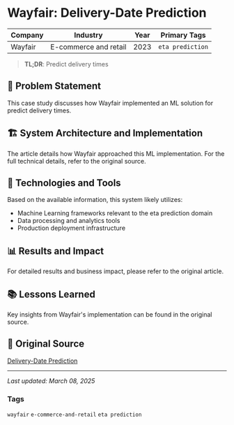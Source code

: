 # Wayfair: Delivery-Date Prediction

| Company | Industry | Year | Primary Tags | 
|---------|----------|------|--------------|
| Wayfair | E-commerce and retail | 2023 | `eta prediction` |

> **TL;DR**: Predict delivery times

## 📝 Problem Statement

This case study discusses how Wayfair implemented an ML solution for predict delivery times.

## 🏗️ System Architecture and Implementation

The article details how Wayfair approached this ML implementation. For the full technical details, refer to the original source.

## 🔧 Technologies and Tools

Based on the available information, this system likely utilizes:

- Machine Learning frameworks relevant to the eta prediction domain
- Data processing and analytics tools
- Production deployment infrastructure

## 📊 Results and Impact

For detailed results and business impact, please refer to the original article.

## 📚 Lessons Learned

Key insights from Wayfair's implementation can be found in the original source.

## 🔗 Original Source

[Delivery-Date Prediction](https://www.aboutwayfair.com/careers/tech-blog/delivery-date-prediction)

---

*Last updated: March 08, 2025*

### Tags

`wayfair` `e-commerce-and-retail` `eta prediction`
